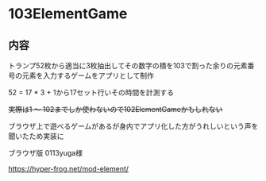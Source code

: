 # 103ElementGame

## 内容
トランプ52枚から適当に3枚抽出してその数字の積を103で割った余りの元素番号の元素を入力するゲームをアプリとして制作

52 = 17 * 3 + 1から17セット行いその時間を計測する

~~実際は1 ～ 102までしか使わないので102ElementGameかもしれない~~ 

ブラウザ上で遊べるゲームがあるが身内でアプリ化した方がうれしいという声を聞いたため実装に

ブラウザ版 0113yuga様

https://hyper-frog.net/mod-element/
